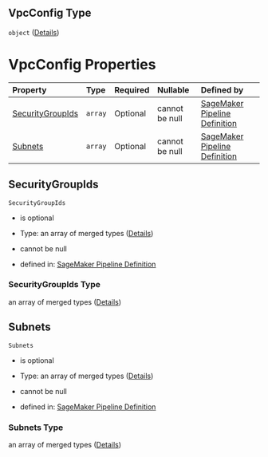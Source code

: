 ## VpcConfig Type

`object` ([Details](pipeline-definition-definitions-processingstep-properties-arguments-properties-networkconfig-properties-vpcconfig.md))

# VpcConfig Properties

| Property                              | Type    | Required | Nullable       | Defined by                                                                                                                                                                                                                                                                                                                                                                                                       |
| :------------------------------------ | :------ | :------- | :------------- | :--------------------------------------------------------------------------------------------------------------------------------------------------------------------------------------------------------------------------------------------------------------------------------------------------------------------------------------------------------------------------------------------------------------- |
| [SecurityGroupIds](#securitygroupids) | `array` | Optional | cannot be null | [SageMaker Pipeline Definition](pipeline-definition-definitions-processingstep-properties-arguments-properties-networkconfig-properties-vpcconfig-properties-securitygroupids.md "https://github.com/jerrypeng7773/sagemaker-model-building-pipeline-definition-JSON-schema/schema/#/definitions/ProcessingStep/properties/Arguments/properties/NetworkConfig/properties/VpcConfig/properties/SecurityGroupIds") |
| [Subnets](#subnets)                   | `array` | Optional | cannot be null | [SageMaker Pipeline Definition](pipeline-definition-definitions-processingstep-properties-arguments-properties-networkconfig-properties-vpcconfig-properties-subnets.md "https://github.com/jerrypeng7773/sagemaker-model-building-pipeline-definition-JSON-schema/schema/#/definitions/ProcessingStep/properties/Arguments/properties/NetworkConfig/properties/VpcConfig/properties/Subnets")                   |

## SecurityGroupIds



`SecurityGroupIds`

*   is optional

*   Type: an array of merged types ([Details](pipeline-definition-definitions-stringargumentvalue.md))

*   cannot be null

*   defined in: [SageMaker Pipeline Definition](pipeline-definition-definitions-processingstep-properties-arguments-properties-networkconfig-properties-vpcconfig-properties-securitygroupids.md "https://github.com/jerrypeng7773/sagemaker-model-building-pipeline-definition-JSON-schema/schema/#/definitions/ProcessingStep/properties/Arguments/properties/NetworkConfig/properties/VpcConfig/properties/SecurityGroupIds")

### SecurityGroupIds Type

an array of merged types ([Details](pipeline-definition-definitions-stringargumentvalue.md))

## Subnets



`Subnets`

*   is optional

*   Type: an array of merged types ([Details](pipeline-definition-definitions-stringargumentvalue.md))

*   cannot be null

*   defined in: [SageMaker Pipeline Definition](pipeline-definition-definitions-processingstep-properties-arguments-properties-networkconfig-properties-vpcconfig-properties-subnets.md "https://github.com/jerrypeng7773/sagemaker-model-building-pipeline-definition-JSON-schema/schema/#/definitions/ProcessingStep/properties/Arguments/properties/NetworkConfig/properties/VpcConfig/properties/Subnets")

### Subnets Type

an array of merged types ([Details](pipeline-definition-definitions-stringargumentvalue.md))
